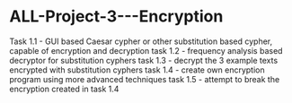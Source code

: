 # ALL-Project-3---Encryption
Task 1.1 - GUI based Caesar cypher or other substitution based cypher, capable of encryption and decryption
task 1.2 - frequency analysis based decryptor for substitution cyphers
task 1.3 - decrypt the 3 example texts encrypted with substitution cyphers
task 1.4 - create own encryption program using more advanced techniques
task 1.5 - attempt to break the encryption created in task 1.4
